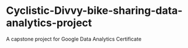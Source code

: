 # Cyclistic-Divvy-bike-sharing-data-analytics-project
A capstone project for Google Data Analytics Certificate
